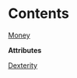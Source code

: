 # Contents

[Money](https://github.com/ikeman32/NewRPG/blob/master/CoreRules/Money.md)

**Attributes**

[Dexterity](https://github.com/ikeman32/NewRPG/blob/master/CoreRules/Dexterity.md)
